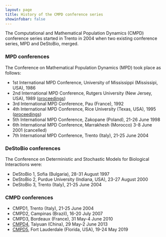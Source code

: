 ```yaml
---
layout: page
title: History of the CMPD conference series
showinfobar: false
---
```


The Computational and Mathematical Population Dynamics (CMPD) conference series started in Trento in 2004 when two existing conference series, MPD and DeStoBio, merged.

### MPD conferences

The Conference on Mathematical Population Dynamics (MPD) took place as follows:
- 1st International MPD Conference, University of Mississippi (Mississipi, USA), 1986
- 2nd International MPD Conference, Rutgers University (New Jersey, USA), 1989 ([proceedings](https://doi.org/10.1201/9781003072706))
- 3rd International MPD Conference, Pau (France), 1992
- 4th International MPD Conference, Rice University (Texas, USA), 1995 ([proceedings](https://doi.org/10.1142/9789814529594))
- 5th International MPD Conference, Zakopane (Poland), 21-26 June 1998
- 6th International MPD Conference, Marrakhesh (Morocco) 3-8 June 2001 (cancelled)
- 7th International MPD Conference, Trento (Italy), 21-25 June 2004

### DeStoBio conferences

The Conference on Deterministic and Stochastic Models for Biological Interactions were: 
- DeStoBio 1, Sofia (Bulgaria), 28-31 August 1997
- DeStoBio 2, Purdue University (Indiana, USA), 23-27 August 2000
- DeStoBio 3, Trento (Italy), 21-25 June 2004

### CMPD conferences

- CMPD1, Trento (Italy), 21-25 June 2004
- CMPD2, Campinas (Brazil), 16-20 July 2007
- CMPD3, Bordeaux (France), 31 May-4 June 2010
- [CMPD4](https://www.math.miami.edu/~ruan/CMPD4.pdf), Taiyuan (China), 29 May-2 June 2013
- [CMPD5](http://www.math.fau.edu/cmpd5/), Fort Lauderdale (Florida, USA), 19-24 May 2019
